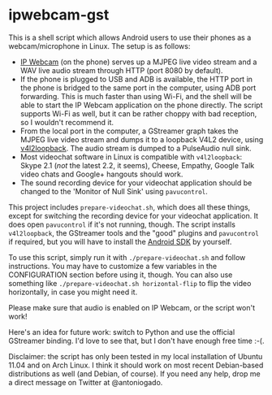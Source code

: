 ipwebcam-gst
============

This is a shell script which allows Android users to use their phones as a webcam/microphone in Linux. The setup is as follows:

* [IP Webcam](https://market.android.com/details?id=com.pas.webcam) (on the phone) serves up a MJPEG live video stream and a WAV live audio stream through HTTP (port 8080 by default).
* If the phone is plugged to USB and ADB is available, the HTTP port in the phone is bridged to the same port in the computer, using ADB port forwarding. This is much faster than using Wi-Fi, and the shell will be able to start the IP Webcam application on the phone directly. The script supports Wi-Fi as well, but it can be rather choppy with bad reception, so I wouldn't recommend it.
* From the local port in the computer, a GStreamer graph takes the MJPEG live video stream and dumps it to a loopback V4L2 device, using [v4l2loopback](https://github.com/umlaeute/v4l2loopback). The audio stream is dumped to a PulseAudio null sink.
* Most videochat software in Linux is compatible with `v4l2loopback`: Skype 2.1 (*not* the latest 2.2, it seems), Cheese, Empathy, Google Talk video chats and Google+ hangouts should work.
* The sound recording device for your videochat application should be changed to the 'Monitor of Null Sink' using `pavucontrol`.

This project includes `prepare-videochat.sh`, which does all these things, except for switching the recording device for your videochat application. It does open `pavucontrol` if it's not running, though. The script installs `v4l2loopback`, the GStreamer tools and the "good" plugins and `pavucontrol` if required, but you will have to install the [Android SDK](http://developer.android.com/sdk) by yourself.

To use this script, simply run it with `./prepare-videochat.sh` and follow instructions. You may have to customize a few variables in the CONFIGURATION section before using it, though. You can also use something like `./prepare-videochat.sh horizontal-flip` to flip the video horizontally, in case you might need it.

Please make sure that audio is enabled on IP Webcam, or the script won't work!

Here's an idea for future work: switch to Python and use the official GStreamer binding. I'd love to see that, but I don't have enough free time :-(.

Disclaimer: the script has only been tested in my local installation of Ubuntu 11.04 and on Arch Linux. I think it should work on most recent Debian-based distributions as well (and Debian, of course). If you need any help, drop me a direct message on Twitter at @antoniogado.

